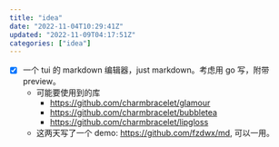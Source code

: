 ```yaml
---
title: "idea"
date: "2022-11-04T10:29:41Z"
updated: "2022-11-09T04:17:51Z"
categories: ["idea"]
---
```

- [x]  一个 tui 的 markdown 编辑器，just markdown。考虑用 go 写，附带 preview。
	- 可能要使用到的库
		-  https://github.com/charmbracelet/glamour
		- https://github.com/charmbracelet/bubbletea
		- https://github.com/charmbracelet/lipgloss
	- 这两天写了一个 demo: https://github.com/fzdwx/md, 可以一用。
